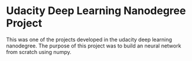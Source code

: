 # Udacity Deep Learning Nanodegree Project

This was one of the projects developed in the udacity deep learning nanodegree. The purpose of this project was to build an neural network from scratch using numpy.